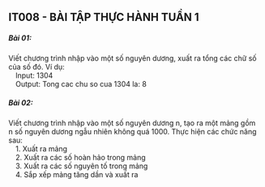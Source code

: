 ﻿## IT008 - BÀI TẬP THỰC HÀNH TUẦN 1
##### Bài 01:
Viết chương trình nhập vào một số nguyên dương, xuất ra tổng các chữ số  
của số đó. Ví dụ:  
&emsp;Input: 1304  
&emsp;Output: Tong cac chu so cua 1304 la: 8  
##### Bài 02:
Viết chương trình nhập vào một số nguyên dương n, tạo ra một mảng gồm  
n số nguyên dương ngẫu nhiên không quá 1000. Thực hiện các chức năng sau:  
&emsp;1. Xuất ra mảng  
&emsp;2. Xuất ra các số hoàn hảo trong mảng  
&emsp;3. Xuất ra các số nguyên tố trong mảng  
&emsp;4. Sắp xếp mảng tăng dần và xuất ra  